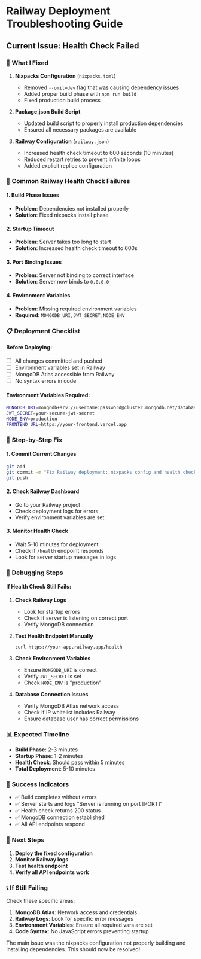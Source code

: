 # Railway Deployment Troubleshooting Guide

## Current Issue: Health Check Failed

### 🔴 **What I Fixed**

1. **Nixpacks Configuration** (`nixpacks.toml`)
   - Removed `--omit=dev` flag that was causing dependency issues
   - Added proper build phase with `npm run build`
   - Fixed production build process

2. **Package.json Build Script**
   - Updated build script to properly install production dependencies
   - Ensured all necessary packages are available

3. **Railway Configuration** (`railway.json`)
   - Increased health check timeout to 600 seconds (10 minutes)
   - Reduced restart retries to prevent infinite loops
   - Added explicit replica configuration

### 🚨 **Common Railway Health Check Failures**

#### 1. **Build Phase Issues**
- **Problem**: Dependencies not installed properly
- **Solution**: Fixed nixpacks install phase

#### 2. **Startup Timeout**
- **Problem**: Server takes too long to start
- **Solution**: Increased health check timeout to 600s

#### 3. **Port Binding Issues**
- **Problem**: Server not binding to correct interface
- **Solution**: Server now binds to `0.0.0.0`

#### 4. **Environment Variables**
- **Problem**: Missing required environment variables
- **Required**: `MONGODB_URI`, `JWT_SECRET`, `NODE_ENV`

### 📋 **Deployment Checklist**

#### Before Deploying:
- [ ] All changes committed and pushed
- [ ] Environment variables set in Railway
- [ ] MongoDB Atlas accessible from Railway
- [ ] No syntax errors in code

#### Environment Variables Required:
```bash
MONGODB_URI=mongodb+srv://username:password@cluster.mongodb.net/database
JWT_SECRET=your-secure-jwt-secret
NODE_ENV=production
FRONTEND_URL=https://your-frontend.vercel.app
```

### 🔧 **Step-by-Step Fix**

#### 1. **Commit Current Changes**
```bash
git add .
git commit -m "Fix Railway deployment: nixpacks config and health check"
git push
```

#### 2. **Check Railway Dashboard**
- Go to your Railway project
- Check deployment logs for errors
- Verify environment variables are set

#### 3. **Monitor Health Check**
- Wait 5-10 minutes for deployment
- Check if `/health` endpoint responds
- Look for server startup messages in logs

### 🐛 **Debugging Steps**

#### If Health Check Still Fails:

1. **Check Railway Logs**
   - Look for startup errors
   - Check if server is listening on correct port
   - Verify MongoDB connection

2. **Test Health Endpoint Manually**
   ```bash
   curl https://your-app.railway.app/health
   ```

3. **Check Environment Variables**
   - Ensure `MONGODB_URI` is correct
   - Verify `JWT_SECRET` is set
   - Check `NODE_ENV` is "production"

4. **Database Connection Issues**
   - Verify MongoDB Atlas network access
   - Check if IP whitelist includes Railway
   - Ensure database user has correct permissions

### 📊 **Expected Timeline**

- **Build Phase**: 2-3 minutes
- **Startup Phase**: 1-2 minutes
- **Health Check**: Should pass within 5 minutes
- **Total Deployment**: 5-10 minutes

### 🎯 **Success Indicators**

- ✅ Build completes without errors
- ✅ Server starts and logs "Server is running on port [PORT]"
- ✅ Health check returns 200 status
- ✅ MongoDB connection established
- ✅ All API endpoints respond

### 🚀 **Next Steps**

1. **Deploy the fixed configuration**
2. **Monitor Railway logs**
3. **Test health endpoint**
4. **Verify all API endpoints work**

### 📞 **If Still Failing**

Check these specific areas:
1. **MongoDB Atlas**: Network access and credentials
2. **Railway Logs**: Look for specific error messages
3. **Environment Variables**: Ensure all required vars are set
4. **Code Syntax**: No JavaScript errors preventing startup

The main issue was the nixpacks configuration not properly building and installing dependencies. This should now be resolved!
